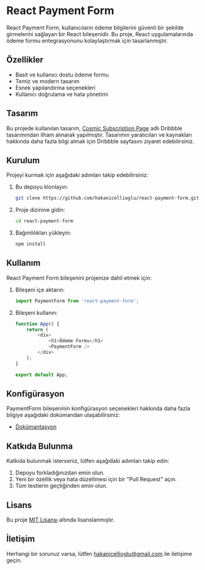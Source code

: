 # React Payment Form

React Payment Form, kullanıcıların ödeme bilgilerini güvenli bir şekilde girmelerini sağlayan bir React bileşenidir. Bu proje, React uygulamalarında ödeme formu entegrasyonunu kolaylaştırmak için tasarlanmıştır.

## Özellikler

- Basit ve kullanıcı dostu ödeme formu
- Temiz ve modern tasarım
- Esnek yapılandırma seçenekleri
- Kullanıcı doğrulama ve hata yönetimi

## Tasarım

Bu projede kullanılan tasarım, [Cosmic Subscription Page](https://dribbble.com/shots/24455963-Cosmic-Subscription-Page) adlı Dribbble tasarımından ilham alınarak yapılmıştır. Tasarımın yaratıcıları ve kaynakları hakkında daha fazla bilgi almak için Dribbble sayfasını ziyaret edebilirsiniz.

## Kurulum

Projeyi kurmak için aşağıdaki adımları takip edebilirsiniz:

1. Bu depoyu klonlayın:

    ```bash
    git clone https://github.com/hakanicellioglu/react-payment-form.git
    ```

2. Proje dizinine gidin:

    ```bash
    cd react-payment-form
    ```

3. Bağımlılıkları yükleyin:

    ```bash
    npm install
    ```

## Kullanım

React Payment Form bileşenini projenize dahil etmek için:

1. Bileşeni içe aktarın:

    ```javascript
    import PaymentForm from 'react-payment-form';
    ```

2. Bileşeni kullanın:

    ```javascript
    function App() {
        return (
            <div>
                <h1>Ödeme Formu</h1>
                <PaymentForm />
            </div>
        );
    }

    export default App;
    ```

## Konfigürasyon

PaymentForm bileşeninin konfigürasyon seçenekleri hakkında daha fazla bilgiye aşağıdaki dokümandan ulaşabilirsiniz:

- [Dokümantasyon](https://github.com/hakanicellioglu/react-payment-form/wiki)

## Katkıda Bulunma

Katkıda bulunmak isterseniz, lütfen aşağıdaki adımları takip edin:

1. Depoyu forkladığınızdan emin olun.
2. Yeni bir özellik veya hata düzeltmesi için bir "Pull Request" açın.
3. Tüm testlerin geçtiğinden emin olun.

## Lisans

Bu proje [MIT Lisansı](https://opensource.org/licenses/MIT) altında lisanslanmıştır.

## İletişim

Herhangi bir sorunuz varsa, lütfen [hakanicellioglu@gmail.com](mailto:hakanicellioglu@gmail.com) ile iletişime geçin.
